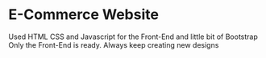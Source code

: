 # E-Commerce Website
Used HTML CSS and Javascript for the Front-End  and little bit of Bootstrap
Only the Front-End is ready.
Always keep creating new designs
